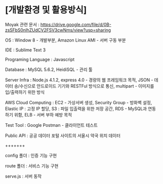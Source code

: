 # [개발환경 및 활용방식]
Moyak 관련 문서 : https://drive.google.com/file/d/0B-zsSFbS0nlhZUdCV2FSV3cwNms/view?usp=sharing

OS : Window 8 - 개발부분, Amazon Linux AMI - 서버 구동 부분

IDE : Sublime Text 3 

Programing Language : Javascript

Database : MySQL 5.6.2, HeidiSQL - 관리 툴

Server Infra : 
Node.js 4.1.2, express 4.0 - 경량의 웹 프레임워크 목적, JSON - 데이터 송/수신으로 안드로이드 기기와 RESTFul 방식으로 통신, multipart - 이미지를 입/출력하기 위한 방식 

AWS Cloud Computing :
EC2 - 가상서버 생성, Security Group - 방화벽 설정, Elastic IP : 고정 IP 할당, S3 : 파일 입출력을 위한 저장 공간, RDS - MySQL과 연동하기 위함, ELB - 서버 부하 예방 목적  

Test Tool : Google Postman - 클라이언트 테스트

Public API : 공공 데이터 포털 사이트의 서울시 약국 위치 데이터

+++++++

config 폴더 : 인증 기능 구현

route 폴더 : 서비스 기능 구현

serve.js : 서버 동작

